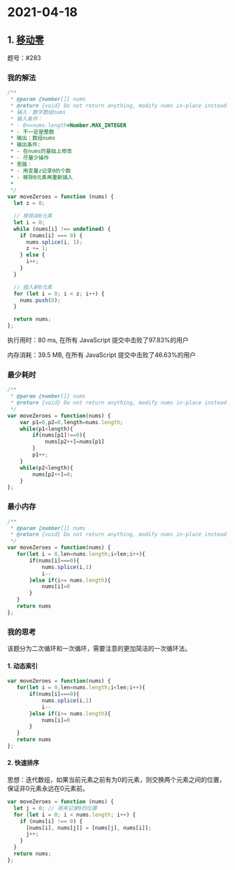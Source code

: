 # 2021-04-18

## 1. [移动零](https://leetcode-cn.com/problems/move-zeroes/)

题号：#283

### 我的解法

```js
/**
 * @param {number[]} nums
 * @return {void} Do not return anything, modify nums in-place instead.
 * 输入：数字数组nums
 * 输入条件：
 * - 0<=nums.length<Number.MAX_INTEGER
 * - 不一定是整数
 * 输出：数组nums
 * 输出条件:
 * - 在nums的基础上修改
 * - 尽量少操作
 * 思路：
 * - 用变量z记录0的个数
 * - 移除0元素再重新插入
 *
 */
var moveZeroes = function (nums) {
  let z = 0;

  // 移除非0元素
  let i = 0;
  while (nums[i] !== undefined) {
    if (nums[i] === 0) {
      nums.splice(i, 1);
      z += 1;
    } else {
      i++;
    }
  }

  // 插入新0元素
  for (let i = 0; i < z; i++) {
    nums.push(0);
  }

  return nums;
};

```

执行用时：80 ms, 在所有 JavaScript 提交中击败了97.83%的用户

内存消耗：39.5 MB, 在所有 JavaScript 提交中击败了46.63%的用户

### 最少耗时

```js
/**
 * @param {number[]} nums
 * @return {void} Do not return anything, modify nums in-place instead.
 */
var moveZeroes = function(nums) {   
    var p1=0,p2=0,length=nums.length;
    while(p1<length){
        if(nums[p1]!==0){
            nums[p2++]=nums[p1]
        }
        p1++;
    }
    while(p2<length){
        nums[p2++]=0;
    }
};
```

### 最小内存

```js
/**
 * @param {number[]} nums
 * @return {void} Do not return anything, modify nums in-place instead.
 */
var moveZeroes = function(nums) {
   for(let i = 0,len=nums.length;i<len;i++){
       if(nums[i]===0){
           nums.splice(i,1)
           i--
       }else if(i>= nums.length){
           nums[i]=0
       }
   }
   return nums
};
```

### 我的思考

该题分为二次循环和一次循环，需要注意的更加简洁的一次循环法。

#### 1. 动态索引

```js
var moveZeroes = function(nums) {
   for(let i = 0,len=nums.length;i<len;i++){
       if(nums[i]===0){
           nums.splice(i,1)
           i--
       }else if(i>= nums.length){
           nums[i]=0
       }
   }
   return nums
};
```

#### 2. 快速排序

思想：迭代数组，如果当前元素之前有为0的元素，则交换两个元素之间的位置，保证非0元素永远在0元素前。

```js
var moveZeroes = function (nums) {
  let j = 0; // 用来记录0的位置
  for (let i = 0; i < nums.length; i++) {
    if (nums[i] !== 0) {
      [nums[i], nums[j]] = [nums[j], nums[i]];
      j++;
    }
  }
  return nums;
};
```

